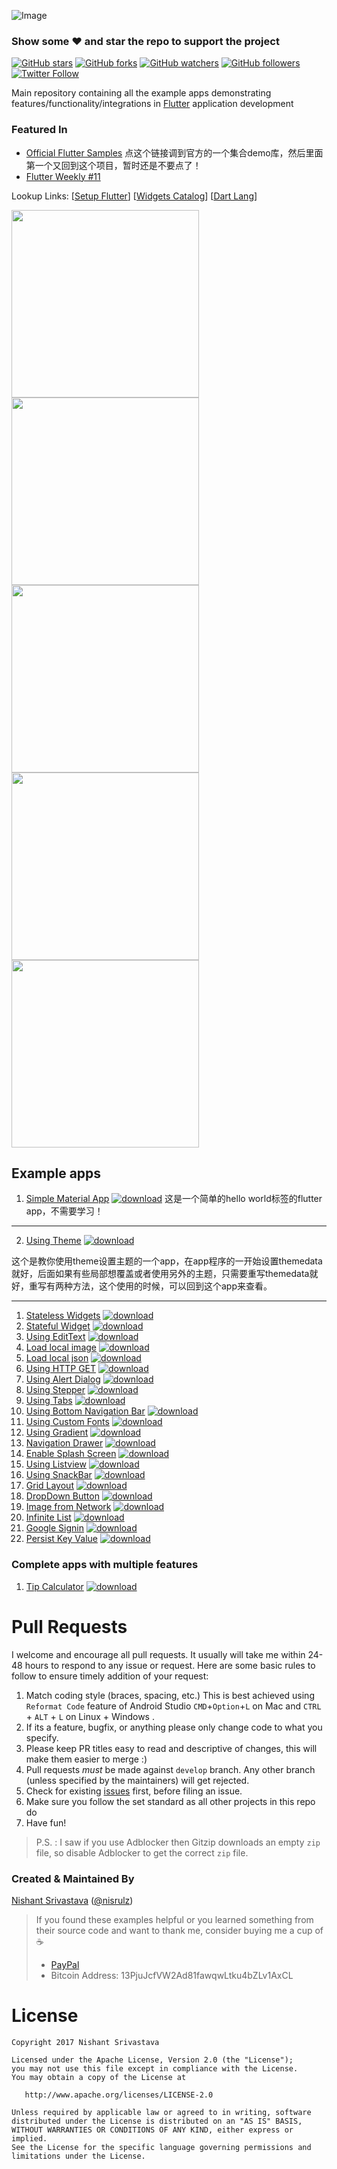 ![Image](img/github_banner.png)

### Show some :heart: and star the repo to support the project

[![GitHub stars](https://img.shields.io/github/stars/nisrulz/flutter-examples.svg?style=social&label=Star)](https://github.com/nisrulz/flutter-examples) [![GitHub forks](https://img.shields.io/github/forks/nisrulz/flutter-examples.svg?style=social&label=Fork)](https://github.com/nisrulz/flutter-examples/fork) [![GitHub watchers](https://img.shields.io/github/watchers/nisrulz/flutter-examples.svg?style=social&label=Watch)](https://github.com/nisrulz/flutter-examples) [![GitHub followers](https://img.shields.io/github/followers/nisrulz.svg?style=social&label=Follow)](https://github.com/nisrulz/flutter-examples)  
[![Twitter Follow](https://img.shields.io/twitter/follow/nisrulz.svg?style=social)](https://twitter.com/nisrulz)

Main repository containing all the example apps demonstrating features/functionality/integrations in [Flutter](https://flutter.io/) application development

### Featured In

- [Official Flutter Samples](https://github.com/flutter/samples/blob/master/INDEX.md)  点这个链接调到官方的一个集合demo库，然后里面第一个又回到这个项目，暂时还是不要点了！
- [Flutter Weekly #11](https://mailchi.mp/5db146a7468b/flutter-weekly-11)

Lookup Links: [[Setup Flutter](https://flutter.io/setup/)] [[Widgets Catalog](https://flutter.io/widgets/)] [[Dart Lang](https://flutter.io/bootstrap-into-dart/)]

<img src="stateful_widget/demo_img.gif" height="300em" /> <img src="using_bottom_nav_bar/demo_img.gif" height="300em" /> <img src="dropdown_button/demo_img.gif" height="300em" /> <img src="using_stepper/demo_img.gif" height="300em" /> <img src="using_tabs/demo_img.gif" height="300em" />

## Example apps

1.  [Simple Material App](/simple_material_app) [![download](img/ic_download.png)](https://kinolien.github.com/gitzip/?download=https://github.com/nisrulz/flutter-examples/tree/master/simple_material_app) 这是一个简单的hello world标签的flutter app，不需要学习！

***
2.  [Using Theme](/using_theme) [![download](img/ic_download.png)](https://kinolien.github.com/gitzip/?download=https://github.com/nisrulz/flutter-examples/tree/master/using_theme)

这个是教你使用theme设置主题的一个app，在app程序的一开始设置themedata就好，后面如果有些局部想覆盖或者使用另外的主题，只需要重写themedata就好，重写有两种方法，这个使用的时候，可以回到这个app来查看。

***
1.  [Stateless Widgets](/stateless_widgets) [![download](img/ic_download.png)](https://kinolien.github.com/gitzip/?download=https://github.com/nisrulz/flutter-examples/tree/master/stateless_widgets)
1.  [Stateful Widget](/stateful_widget) [![download](img/ic_download.png)](https://kinolien.github.com/gitzip/?download=https://github.com/nisrulz/flutter-examples/tree/master/stateful_widget)
1.  [Using EditText](/using_edittext) [![download](img/ic_download.png)](https://kinolien.github.com/gitzip/?download=https://github.com/nisrulz/flutter-examples/tree/master/using_edittext)
1.  [Load local image](/load_local_image) [![download](img/ic_download.png)](https://kinolien.github.com/gitzip/?download=https://github.com/nisrulz/flutter-examples/tree/master/load_local_image)
1.  [Load local json](/load_local_json) [![download](img/ic_download.png)](https://kinolien.github.com/gitzip/?download=https://github.com/nisrulz/flutter-examples/tree/master/load_local_json)
1.  [Using HTTP GET](/using_http_get) [![download](img/ic_download.png)](https://kinolien.github.com/gitzip/?download=https://github.com/nisrulz/flutter-examples/tree/master/using_http_get)
1.  [Using Alert Dialog](/using_alert_dialog) [![download](img/ic_download.png)](https://kinolien.github.com/gitzip/?download=https://github.com/nisrulz/flutter-examples/tree/master/using_alert_dialog)
1.  [Using Stepper](/using_stepper) [![download](img/ic_download.png)](https://kinolien.github.com/gitzip/?download=https://github.com/nisrulz/flutter-examples/tree/master/using_stepper)
1.  [Using Tabs](/using_tabs) [![download](img/ic_download.png)](https://kinolien.github.com/gitzip/?download=https://github.com/nisrulz/flutter-examples/tree/master/using_tabs)
1.  [Using Bottom Navigation Bar](/using_bottom_nav_bar) [![download](img/ic_download.png)](https://kinolien.github.com/gitzip/?download=https://github.com/nisrulz/flutter-examples/tree/master/using_bottom_nav_bar)
1.  [Using Custom Fonts](/using_custom_fonts) [![download](img/ic_download.png)](https://kinolien.github.com/gitzip/?download=https://github.com/nisrulz/flutter-examples/tree/master/using_custom_fonts)
1.  [Using Gradient](/using_gradient) [![download](img/ic_download.png)](https://kinolien.github.com/gitzip/?download=https://github.com/nisrulz/flutter-examples/tree/master/using_gradient)
1.  [Navigation Drawer](/navigation_drawer) [![download](img/ic_download.png)](https://kinolien.github.com/gitzip/?download=https://github.com/nisrulz/flutter-examples/tree/master/navigation_drawer)
1.  [Enable Splash Screen](/enabling_splash_screen) [![download](img/ic_download.png)](https://kinolien.github.com/gitzip/?download=https://github.com/nisrulz/flutter-examples/tree/master/enabling_splash_screen)
1.  [Using Listview](/using_listview) [![download](img/ic_download.png)](https://kinolien.github.com/gitzip/?download=https://github.com/nisrulz/flutter-examples/tree/master/using_listview)
1.  [Using SnackBar](/using_snackbar) [![download](img/ic_download.png)](https://kinolien.github.com/gitzip/?download=https://github.com/nisrulz/flutter-examples/tree/master/using_snackbar)
1.  [Grid Layout](/grid_layout) [![download](img/ic_download.png)](https://kinolien.github.com/gitzip/?download=https://github.com/nisrulz/flutter-examples/tree/master/grid_layout)
1.  [DropDown Button](/dropdown_button) [![download](img/ic_download.png)](https://kinolien.github.com/gitzip/?download=https://github.com/nisrulz/flutter-examples/tree/master/dropdown_button)
1.  [Image from Network](/image_from_network) [![download](img/ic_download.png)](https://kinolien.github.com/gitzip/?download=https://github.com/nisrulz/flutter-examples/tree/master/image_from_network)
1.  [Infinite List](/infinite_list) [![download](img/ic_download.png)](https://kinolien.github.com/gitzip/?download=https://github.com/nisrulz/flutter-examples/tree/master/infinite_list)
1.  [Google Signin](/google_signin) [![download](img/ic_download.png)](https://kinolien.github.com/gitzip/?download=https://github.com/nisrulz/flutter-examples/tree/master/google_signin)
1.  [Persist Key Value](/persist_key_value) [![download](img/ic_download.png)](https://kinolien.github.com/gitzip/?download=https://github.com/nisrulz/flutter-examples/tree/master/persist_key_value)

### Complete apps with multiple features

1.  [Tip Calculator](/tip_calculator) [![download](img/ic_download.png)](https://kinolien.github.com/gitzip/?download=https://github.com/nisrulz/flutter-examples/tree/master/tip_calculator)

# Pull Requests

I welcome and encourage all pull requests. It usually will take me within 24-48 hours to respond to any issue or request. Here are some basic rules to follow to ensure timely addition of your request:

1.  Match coding style (braces, spacing, etc.) This is best achieved using `Reformat Code` feature of Android Studio `CMD`+`Option`+`L` on Mac and `CTRL` + `ALT` + `L` on Linux + Windows .
2.  If its a feature, bugfix, or anything please only change code to what you specify.
3.  Please keep PR titles easy to read and descriptive of changes, this will make them easier to merge :)
4.  Pull requests _must_ be made against `develop` branch. Any other branch (unless specified by the maintainers) will get rejected.
5.  Check for existing [issues](https://github.com/nisrulz/flutter-examples/issues) first, before filing an issue.
6.  Make sure you follow the set standard as all other projects in this repo do
7.  Have fun!

> P.S. : I saw if you use Adblocker then Gitzip downloads an empty `zip` file, so disable Adblocker to get the correct `zip` file.

### Created & Maintained By

[Nishant Srivastava](https://github.com/nisrulz) ([@nisrulz](https://www.twitter.com/nisrulz))

> If you found these examples helpful or you learned something from their source code and want to thank me, consider buying me a cup of :coffee:
>
> - [PayPal](https://www.paypal.me/nisrulz/5usd)
> - Bitcoin Address: 13PjuJcfVW2Ad81fawqwLtku4bZLv1AxCL

# License

    Copyright 2017 Nishant Srivastava

    Licensed under the Apache License, Version 2.0 (the "License");
    you may not use this file except in compliance with the License.
    You may obtain a copy of the License at

       http://www.apache.org/licenses/LICENSE-2.0

    Unless required by applicable law or agreed to in writing, software
    distributed under the License is distributed on an "AS IS" BASIS,
    WITHOUT WARRANTIES OR CONDITIONS OF ANY KIND, either express or implied.
    See the License for the specific language governing permissions and
    limitations under the License.
